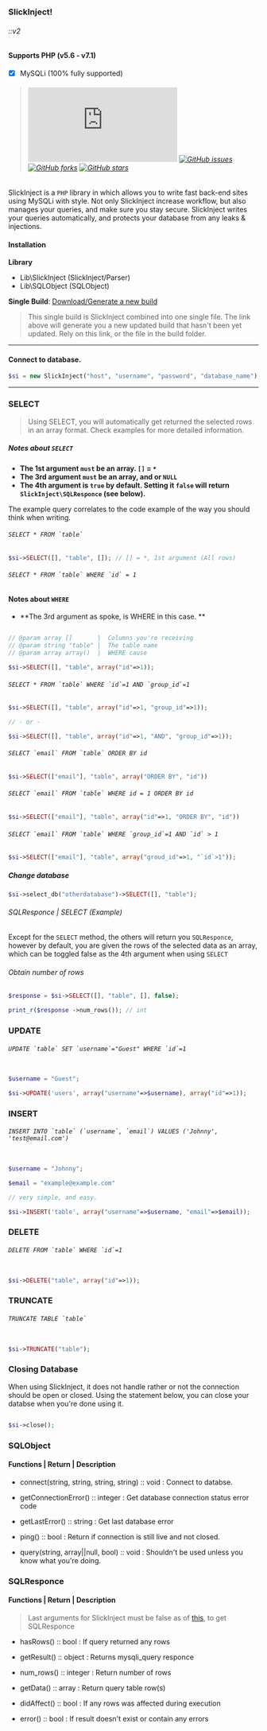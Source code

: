 ### SlickInject!
###### ::v2

#### Supports PHP (v5.6 - v7.1)
- [x] MySQLi (100% fully supported)

> ###### [![g](http://legitsoulja.info/SlickInject.php?status=1)](#) [![GitHub issues](https://img.shields.io/github/issues/LegitSoulja/SlickInject.svg)](https://github.com/LegitSoulja/SlickInject/issues) [![GitHub forks](https://img.shields.io/github/forks/LegitSoulja/SlickInject.svg)](https://github.com/LegitSoulja/SlickInject/network) [![GitHub stars](https://img.shields.io/github/stars/LegitSoulja/SlickInject.svg)](https://github.com/LegitSoulja/SlickInject/stargazers)

SlickInject is a ```PHP``` library in which allows you to write fast back-end sites using MySQLi with style. Not only SlickInject increase workflow, but also manages your queries, and make sure you stay secure. SlickInject writes your queries automatically, and protects your database from any leaks & injections.

#### Installation
**Library**

- Lib\SlickInject (SlickInject/Parser)
- Lib\SQLObject (SQLObject)

**Single Build**: [Download/Generate a new build](http://legitsoulja.info/SlickInject.php)

> This single build is SlickInject combined into one single file. The link above will generate you a new updated build that hasn't been yet updated. Rely on this link, or the file in the build folder.

---
#### Connect to database.

```php
$si = new SlickInject("host", "username", "password", "database_name");
```
---
### SELECT

> Using SELECT, you will automatically get returned the selected rows in an array format. Check examples for more detailed information. 

##### Notes about ```SELECT```

- **The 1st argument ```must``` be an array. ```[]``` = ```*```**
- **The 3rd argument ```must``` be an array, and or ```NULL```**
- **The 4th argument is ```true``` by default. Setting it ```false``` will return ```SlickInject\SQLResponce``` (see below).**


The example query correlates to the code example of the way you should think when writing.

###### ```SELECT * FROM `table` ```

```php
$si->SELECT([], "table", []); // [] = *, 1st argument (All rows)
```


###### ```SELECT * FROM `table` WHERE `id` = 1```

#### Notes about ```WHERE```
- **The 3rd argument as spoke, is WHERE in this case. **

```php

// @param array []       |  Columns you're receiving
// @param string "table" |  The table name
// @param array array()  |  WHERE cause

$si->SELECT([], "table", array("id"=>1));
```

###### ```SELECT * FROM `table` WHERE `id`=1 AND `group_id`=1```

```php
$si->SELECT([], "table", array("id"=>1, "group_id"=>1));

// - or - 

$si->SELECT([], "table", array("id"=>1, "AND", "group_id"=>1));
```

###### ```SELECT `email` FROM `table` ORDER BY id```

```php
$si->SELECT(["email"], "table", array("ORDER BY", "id"))
```

###### ```SELECT `email` FROM `table` WHERE id = 1 ORDER BY id```

```php
$si->SELECT(["email"], "table", array("id"=>1, "ORDER BY", "id"))
```



###### ```SELECT `email` FROM `table` WHERE `group_id`=1 AND `id` > 1```

```php
$si->SELECT(["email"], "table", array("groud_id"=>1, "`id`>1"));
```

##### Change database

```php
$si->select_db("otherdatabase")->SELECT([], "table"); 
```

###### SQLResponce | SELECT (Example)

Except for the ```SELECT``` method, the others will return you ```SQLResponce```, however by default, you are given the rows of the selected data as an array, which can be toggled false as the 4th argument when using ```SELECT```

###### Obtain number of rows

```php
$response = $si->SELECT([], "table", [], false);

print_r($response ->num_rows()); // int
```



### UPDATE

###### ```UPDATE `table` SET `username`="Guest" WHERE `id`=1```

```php

$username = "Guest";

$si->UPDATE('users', array("username"=>$username), array("id"=>1));
```



### INSERT



###### ```INSERT INTO `table` (`username`, `email`) VALUES ('Johnny', 'test@email.com')```

```php

$username = "Johnny";

$email = "example@example.com"

// very simple, and easy.

$si->INSERT('table', array("username"=>$username, "email"=>$email));

```



### DELETE

###### ```DELETE FROM `table` WHERE `id`=1```

```php

$si->DELETE("table", array("id"=>1));

```



### TRUNCATE



###### ```TRUNCATE TABLE `table` ```

```php

$si->TRUNCATE("table");

```



### Closing Database

When using SlickInject, it does not handle rather or not the connection should be open or closed. Using the statement below, you can close your databse when you're done using it.

```php

$si->close();

```

### SQLObject

#### Functions | Return <T> | Description

- connect(string, string, string, string) :: void : Connect to databse.

- getConnectionError() :: integer : Get database connection status error code

- getLastError() :: string : Get last database error

- ping() :: bool : Return if connection is still live and not closed.

- query(string, array||null, bool) :: void : Shouldn't be used unless you know what you're doing.




### SQLResponce

#### Functions | Return <T> | Description

> Last arguments for SlickInject must be false as of [this](https://github.com/LegitSoulja/SlickInject/blob/dev/README.md#obtain-mysqli_query-request), to get SQLResponce 

- hasRows() :: bool : If query returned any rows

- getResult() :: object : Returns mysqli_query responce

- num_rows() :: integer : Return number of rows

- getData() :: array : Return query table row(s)

- didAffect() :: bool : If any rows was affected during execution

- error() :: bool : If result doesn't exist or contain any errors




